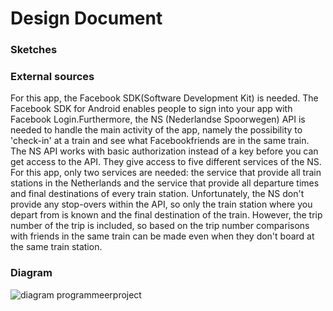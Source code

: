 # Design Document

### Sketches

### External sources
For this app, the Facebook SDK(Software Development Kit) is needed. The Facebook SDK for Android enables people to sign into your app with Facebook Login.Furthermore, the NS (Nederlandse Spoorwegen) API is needed to handle the main activity of the app, namely the possibility to 'check-in' at a train and see what Facebookfriends are in the same train.
The NS API works with basic authorization instead of a key before you can get access to the API. They give access to five different services of the NS. For this app, only two services are needed: the service that provide all train stations in the Netherlands and the service that provide all departure times and final destinations of every train station.
Unfortunately, the NS don't provide any stop-overs within the API, so only the train station where you depart from is known and the final destination of the train. However, the trip number of the trip is included, so based on the trip number comparisons with friends in the same train can be made even when they don't board at the same train station.

### Diagram
![diagram programmeerproject](https://cloud.githubusercontent.com/assets/18394953/15799812/a6d8850c-2a69-11e6-9107-4ad77e6da581.png)<br>
